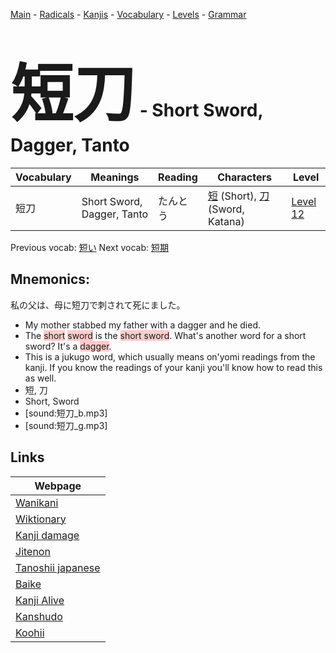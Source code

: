 <style> bigfont {font-size: 100px}</style>
[Main](../README.md) -
[Radicals](../radicals.md) -
[Kanjis](../kanjis.md) -
[Vocabulary](../vocabulary.md) -
[Levels](../levels.md) -
[Grammar](../grammar.md)
# <bigfont> 短刀</bigfont> - Short Sword, Dagger, Tanto 

| Vocabulary | Meanings | Reading | Characters | Level |
| --- | --- | --- | --- | --- |
| 短刀 | Short Sword, Dagger, Tanto | たんとう |  [短](../kanjis/短.md) (Short), [刀](../kanjis/刀.md) (Sword, Katana) | [Level 12](../levels/wk_level12.md) |

Previous vocab: [短い](短い.md) Next vocab: [短期](短期.md) 

## Mnemonics:
私の父は、母に短刀で刺されて死にました。
* My mother stabbed my father with a dagger and he died.
* The <span style="background-color:#ffcccb"> short</span> <span style="background-color:#ffcccb"> sword</span> is the <span style="background-color:#ffcccb"> short sword</span>. What's another word for a short sword? It's a <span style="background-color:#ffcccb"> dagger</span>.
* This is a jukugo word, which usually means on'yomi readings from the kanji. If you know the readings of your kanji you'll know how to read this as well.
* 短, 刀
* Short, Sword
* [sound:短刀_b.mp3]
* [sound:短刀_g.mp3]


## Links 

| Webpage |
| --- |
| [Wanikani          ](https://www.wanikani.com/kanji/短刀) |
| [Wiktionary        ](https://en.wiktionary.org/wiki/短刀) |
| [Kanji damage      ](http://www.kanjidamage.com/kanji/search?utf8=✓&q=短刀) |
| [Jitenon           ](https://jitenon.com/kanji/短刀) |
| [Tanoshii japanese ](https://www.tanoshiijapanese.com/dictionary/kanji.cfm?k=短刀) |
| [Baike             ](https://baike.baidu.com/item/短刀) |
| [Kanji Alive       ](https://app.kanjialive.com/短刀) |
| [Kanshudo          ](https://www.kanshudo.com/searchmn?q=短刀) |
| [Koohii            ](https://kanji.koohii.com/study/kanji/短刀) |
